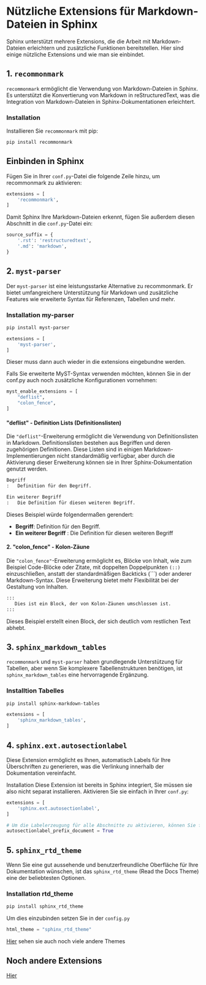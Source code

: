 # Nützliche Extensions für Markdown-Dateien in Sphinx

Sphinx unterstützt mehrere Extensions, die die Arbeit mit Markdown-Dateien erleichtern und zusätzliche Funktionen bereitstellen. Hier sind einige nützliche Extensions und wie man sie einbindet.

## 1. `recommonmark`

`recommonmark` ermöglicht die Verwendung von Markdown-Dateien in Sphinx. Es unterstützt die Konvertierung von Markdown in reStructuredText, was die Integration von Markdown-Dateien in Sphinx-Dokumentationen erleichtert.

### Installation

Installieren Sie `recommonmark` mit pip:

```bash
pip install recommonmark
```

## Einbinden in Sphinx

Fügen Sie in Ihrer `conf.py`-Datei die folgende Zeile hinzu, um recommonmark zu aktivieren:

```python
extensions = [
    'recommonmark',
]
```

Damit Sphinx Ihre Markdown-Dateien erkennt, fügen Sie außerdem diesen Abschnitt in die `conf.py`-Datei ein:

```python
source_suffix = {
    '.rst': 'restructuredtext',
    '.md': 'markdown',
}
```

## 2. `myst-parser`

Der `myst-parser` ist eine leistungsstarke Alternative zu recommonmark. Er bietet umfangreichere Unterstützung für Markdown und zusätzliche Features wie erweiterte Syntax für Referenzen, Tabellen und mehr.

### Installation my-parser

```bash
pip install myst-parser
```

```python
extensions = [
    'myst-parser',
]
```

Dieser muss dann auch wieder in die extensions eingebundne werden.

Falls Sie erweiterte MyST-Syntax verwenden möchten, können Sie in der conf.py auch noch zusätzliche Konfigurationen vornehmen:

```python
myst_enable_extensions = [
    "deflist",
    "colon_fence",
]
```

#### "deflist" - Definition Lists (Definitionslisten)

Die `"deflist"`-Erweiterung ermöglicht die Verwendung von Definitionslisten in Markdown. Definitionslisten bestehen aus Begriffen und deren zugehörigen Definitionen. Diese Listen sind in einigen Markdown-Implementierungen nicht standardmäßig verfügbar, aber durch die Aktivierung dieser Erweiterung können sie in Ihrer Sphinx-Dokumentation genutzt werden.

```markdown
Begriff
:   Definition für den Begriff.

Ein weiterer Begriff
:   Die Definition für diesen weiteren Begriff.
```

Dieses Beispiel würde folgendermaßen gerendert:

- **Begriff**: Definition für den Begriff.
- **Ein weiterer Begriff** : Die Definition für diesen weiteren Begriff

#### 2. "colon_fence" - Kolon-Zäune

Die `"colon_fence"`-Erweiterung ermöglicht es, Blöcke von Inhalt, wie zum Beispiel Code-Blöcke oder Zitate, mit doppelten Doppelpunkten `(::)` einzuschließen, anstatt der standardmäßigen Backticks (```) oder anderer Markdown-Syntax. Diese Erweiterung bietet mehr Flexibilität bei der Gestaltung von Inhalten.

```markdown
:::
   Dies ist ein Block, der von Kolon-Zäunen umschlossen ist.
:::
```

Dieses Beispiel erstellt einen Block, der sich deutlich vom restlichen Text abhebt.

## 3. `sphinx_markdown_tables`

`recommonmark` und `myst-parser` haben grundlegende Unterstützung für Tabellen, aber wenn Sie komplexere Tabellenstrukturen benötigen, ist `sphinx_markdown_tables` eine hervorragende Ergänzung.

### Installtion Tabelles

```bash
pip install sphinx-markdown-tables
```

```python
extensions = [
    'sphinx_markdown_tables',
]
```

## 4. `sphinx.ext.autosectionlabel`

Diese Extension ermöglicht es Ihnen, automatisch Labels für Ihre Überschriften zu generieren, was die Verlinkung innerhalb der Dokumentation vereinfacht.

Installation
Diese Extension ist bereits in Sphinx integriert, Sie müssen sie also nicht separat installieren. Aktivieren Sie sie einfach in Ihrer `conf.py`:

```python
extensions = [
    'sphinx.ext.autosectionlabel',
]

# Um die Labelerzeugung für alle Abschnitte zu aktivieren, können Sie folgendes hinzufügen:
autosectionlabel_prefix_document = True
```

## 5. `sphinx_rtd_theme`

Wenn Sie eine gut aussehende und benutzerfreundliche Oberfläche für Ihre Dokumentation wünschen, ist das `sphinx_rtd_theme` (Read the Docs Theme) eine der beliebtesten Optionen.

### Installation rtd_theme

```bash
pip install sphinx_rtd_theme
```

Um dies einzubinden setzen Sie in der `config.py`

```python
html_theme = "sphinx_rtd_theme"
```

[Hier](https://sphinx-themes.org/#themes) sehen sie auch noch viele andere Themes

## Noch andere Extensions

[Hier](https://www.sphinx-doc.org/en/master/usage/extensions/index.html)

